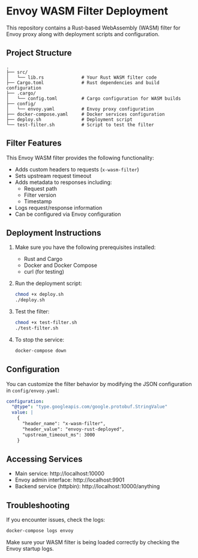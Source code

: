 # Envoy WASM Filter Deployment

This repository contains a Rust-based WebAssembly (WASM) filter for Envoy proxy along with deployment scripts and configuration.

## Project Structure

```
.
├── src/
│   └── lib.rs              # Your Rust WASM filter code
├── Cargo.toml              # Rust dependencies and build configuration
├── .cargo/
│   └── config.toml         # Cargo configuration for WASM builds
├── config/
│   └── envoy.yaml          # Envoy proxy configuration
├── docker-compose.yaml     # Docker services configuration
├── deploy.sh               # Deployment script
└── test-filter.sh          # Script to test the filter
```

## Filter Features

This Envoy WASM filter provides the following functionality:

- Adds custom headers to requests (`x-wasm-filter`)
- Sets upstream request timeout
- Adds metadata to responses including:
  - Request path
  - Filter version
  - Timestamp
- Logs request/response information
- Can be configured via Envoy configuration

## Deployment Instructions

1. Make sure you have the following prerequisites installed:
   - Rust and Cargo
   - Docker and Docker Compose
   - curl (for testing)

2. Run the deployment script:
   ```bash
   chmod +x deploy.sh
   ./deploy.sh
   ```

3. Test the filter:
   ```bash
   chmod +x test-filter.sh
   ./test-filter.sh
   ```

4. To stop the service:
   ```bash
   docker-compose down
   ```

## Configuration

You can customize the filter behavior by modifying the JSON configuration in `config/envoy.yaml`:

```yaml
configuration:
  "@type": "type.googleapis.com/google.protobuf.StringValue"
  value: |
    {
      "header_name": "x-wasm-filter",
      "header_value": "envoy-rust-deployed",
      "upstream_timeout_ms": 3000
    }
```

## Accessing Services

- Main service: http://localhost:10000
- Envoy admin interface: http://localhost:9901
- Backend service (httpbin): http://localhost:10000/anything

## Troubleshooting

If you encounter issues, check the logs:

```bash
docker-compose logs envoy
```

Make sure your WASM filter is being loaded correctly by checking the Envoy startup logs.
